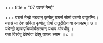 +++
title = "07 यशसं मेन्द्रो"

+++
यशसं मेन्द्रो मघवान् कृणोतु यशसं सोमो वरुणो वायुरग्निः।  
यशसं मा देवः सविता कृणोतु प्रियो दातुर्दक्षिणाया स्यामहम्॥ ७ ॥  
यथेन्द्रो द्यावापृथिव्योर्यशस्वान् यथाप ओषधीषु ।  
यथा विश्वेषु देवेष्वेवा देवेषु यशसः स्याम ॥ ८ ॥